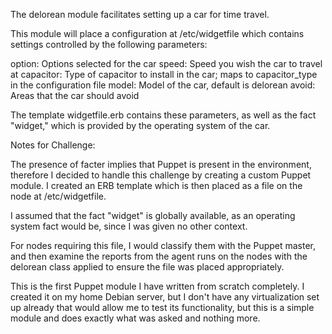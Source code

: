 The delorean module facilitates setting up a car for time travel.

This module will place a configuration at /etc/widgetfile which contains settings controlled by the following parameters:

option: Options selected for the car
speed: Speed you wish the car to travel at
capacitor: Type of capacitor to install in the car; maps to capacitor_type in the configuration file
model: Model of the car, default is delorean
avoid: Areas that the car should avoid

The template widgetfile.erb contains these parameters, as well as the fact "widget," which is provided by the operating system of the car.

Notes for Challenge:

The presence of facter implies that Puppet is present in the environment, therefore I decided to handle this challenge by creating a custom Puppet module. I created an ERB template which is then placed as a file on the node at /etc/widgetfile.

I assumed that the fact "widget" is globally available, as an operating system fact would be, since I was given no other context.

For nodes requiring this file, I would classify them with the Puppet master, and then examine the reports from the agent runs on the nodes with the delorean class applied to ensure the file was placed appropriately.

This is the first Puppet module I have written from scratch completely. I created it on my home Debian server, but I don't have any virtualization set up already that would allow me to test its functionality, but this is a simple module and does exactly what was asked and nothing more.

